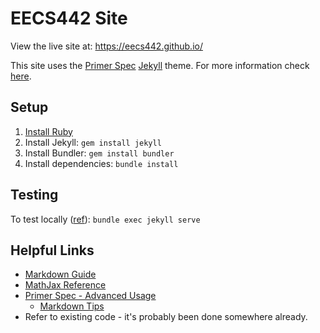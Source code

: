 # EECS442 Site
View the live site at: https://eecs442.github.io/

This site uses the [Primer Spec](https://github.com/eecs485staff/primer-spec) [Jekyll](https://jekyllrb.com/) theme. For more information check [here](https://docs.github.com/en/pages/setting-up-a-github-pages-site-with-jekyll/about-github-pages-and-jekyll).

## Setup
1. [Install Ruby](https://jekyllrb.com/docs/installation/)
2. Install Jekyll: `gem install jekyll`
3. Install Bundler: `gem install bundler`
4. Install dependencies: `bundle install`


## Testing
To test locally ([ref](https://docs.github.com/en/pages/setting-up-a-github-pages-site-with-jekyll/testing-your-github-pages-site-locally-with-jekyll)): `bundle exec jekyll serve`

## Helpful Links
- [Markdown Guide](https://www.markdownguide.org/basic-syntax/)
- [MathJax Reference](https://math.meta.stackexchange.com/questions/5020/mathjax-basic-tutorial-and-quick-reference)
- [Primer Spec - Advanced Usage](https://eecs485staff.github.io/primer-spec/docs/USAGE_ADVANCED.html#advanced-usage)
    - [Markdown Tips](https://eecs485staff.github.io/primer-spec/docs/MARKDOWN_TIPS.html#markdown-tips)
- Refer to existing code - it's probably been done somewhere already.

